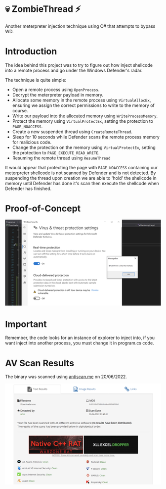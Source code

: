 # :skull: ZombieThread :zap:
Another meterpreter injection technique using C# that attempts to bypass WD.

# Introduction
The idea behind this project was to try to figure out how inject shellcode into a remote process and go under the Windows Defender's radar.

The technique is quite simple:

- Open a remote process using `OpenProcess`.
- Decrypt the meterpreter payload in memory.
- Allocate some memory in the remote process using `VirtualAllocEx`, ensuring we assign the correct permissions to write to the memory of course.
- Write our payload into the allocated memory using `WriteProcessMemory`.
- Protect the memory using `VirtualProtectEx`, setting the protection to `PAGE_NOACCESS`.
- Create a new suspended thread using `CreateRemoteThread`.
- Sleep for 10 seconds while Defender scans the remote process memory for malicious code.
- Change the protection on the memory using `VirtualProtectEx`, setting the protection to `PAGE_EXECUTE_READ_WRITE`.
- Resuming the remote thread using `ResumeThread`

It would appear that protecting the page with `PAGE_NOACCESS` containing our meterpreter shellcode is not scanned by Defender and is not detected. By suspending the thread upon creation we are able to 'hold' the shellcode in memory until Defender has done it's scan then execute the shellcode when Defender has finished.

# Proof-of-Concept

![AV Scan](https://github.com/Bl4ckM1rror/ZombieThread/blob/main/PoC.png?raw=true)

# Important
Remember, the code looks for an instance of explorer to inject into, if you want inject into another process, you must change it in program.cs code.

# AV Scan Results

The binary was scanned using [antiscan.me](https://antiscan.me/scan/new/result?id=JkbJGQBeJIw6) on 20/06/2022.

![AV Scan](https://github.com/Bl4ckM1rror/ZombieThread/blob/main/antiscan.png?raw=true)
